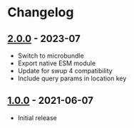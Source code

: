 # Changelog

<!-- ## [Unreleased] -->

## [2.0.0] - 2023-07

- Switch to microbundle
- Export native ESM module
- Update for swup 4 compatibility
- Include query params in location key

## [1.0.0] - 2021-06-07

- Initial release

[Unreleased]: https://github.com/swup/livewire-plugin/compare/2.0.0...HEAD

[2.0.0]: https://github.com/swup/livewire-plugin/releases/tag/2.0.0
[1.0.0]: https://github.com/swup/livewire-plugin/releases/tag/1.0.0
